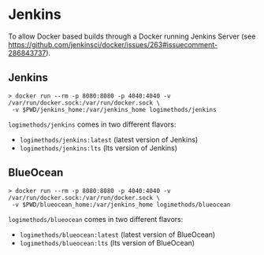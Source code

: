 # Jenkins
To allow Docker based builds through a Docker running Jenkins Server (see https://github.com/jenkinsci/docker/issues/263#issuecomment-286843737).

## Jenkins
```
> docker run --rm -p 8080:8080 -p 4040:4040 -v /var/run/docker.sock:/var/run/docker.sock \
 -v $PWD/jenkins_home:/var/jenkins_home logimethods/jenkins
```

`logimethods/jenkins` comes in two different flavors:
- `logimethods/jenkins:latest` (latest version of Jenkins)
- `logimethods/jenkins:lts` (lts version of Jenkins)

## BlueOcean
```
> docker run --rm -p 8080:8080 -p 4040:4040 -v /var/run/docker.sock:/var/run/docker.sock \
 -v $PWD/blueocean_home:/var/jenkins_home logimethods/blueocean
```

`logimethods/blueocean` comes in two different flavors:
- `logimethods/blueocean:latest` (latest version of BlueOcean)
- `logimethods/blueocean:lts` (lts version of BlueOcean)

